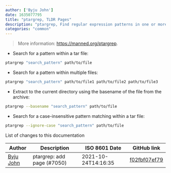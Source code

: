 ```yaml
---
author: ['Byju John']
date: 1635077795
title: "ptargrep, TLDR Pages"
description: "ptargrep, Find regular expression patterns in one or more tar archive files."
categories: "common"
---
```

> More information: <https://manned.org/ptargrep>.

- Search for a pattern within a tar file:

```bash
ptargrep "search_pattern" path/to/file
```

- Search for a pattern within multiple files:

```bash
ptargrep "search_pattern" path/to/file1 path/to/file2 path/to/file3
```

- Extract to the current directory using the basename of the file from the archive:

```bash
ptargrep --basename "search_pattern" path/to/file
```

- Search for a case-insensitive pattern matching within a tar file:

```bash
ptargrep --ignore-case "search_pattern" path/to/file
```
List of changes to this documentation


Author | Description | ISO 8601 Date | GitHub link
------|-----|-----|-----
[Byju John](mailto:byjujohn@yahoo.com) | ptargrep: add page (#7050) | 2021-10-24T14:16:35 | [f02fbf07ef79](https://github.com/tldr-pages/tldr/commit/f02fbf07ef792eab2555840f69746c72dab0afc4)


